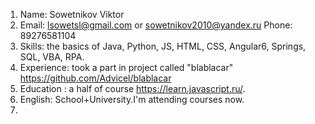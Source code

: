 
1. Name: Sowetnikov Viktor
2. Email: lsowetsl@gmail.com or sowetnikov2010@yandex.ru
   Phone: 89276581104
4. Skills: the basics of Java, Python, JS, HTML, CSS, Angular6, Springs, SQL, VBA, RPA.
6. Experience: took a part in project called "blablacar" https://github.com/Advicel/blablacar
7. Education : a half of course https://learn.javascript.ru/.
8. English: School+University.I'm attending courses now.
9.

